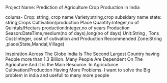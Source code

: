 Project Name: Prediction of Agriculture Crop Production in India

colums-
Crop: string, crop name
Variety:string,crop subsidary name
state: string,Crops Cultivation/production Place
Quantity:Integer,no of Quintals/Hectars
production:Integer,no of years Production
Season:DateTime,medium(no of days),long(no of days)
Unit:String , Tons
Cost:Integer, cost of cutivation and Production
Recommended Zone:String ,place(State,Mandal,Village)


Inspiration
Across The Globe India Is The Second Largest Country having People more than 1.3 Billion.
Many People Are Dependent On The Agricuture And it is the Main Resource.
In Agricuturce Cultivation/Production Having More Problems.
I want to solve the Big problem in india and usefull to many more people
